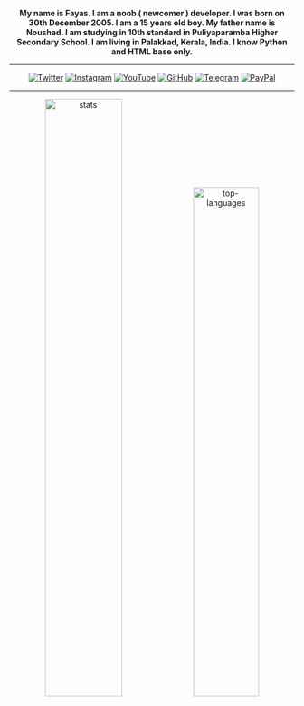 <p align="center">
  <b>
My name is Fayas. I am a noob ( newcomer ) developer. I was born on 30th December 2005. I am a 15 years old boy. My father name is Noushad. I am studying in 10th standard in Puliyaparamba Higher Secondary School. I am living in Palakkad, Kerala, India. I know Python and HTML base only.
  </b>
</p>

---

<p align="center">
  <a href="https://twitter.com/FayasNoushad"><img src="https://img.shields.io/badge/Twitter-white?&style=for-the-badge&logo=twitter" alt="Twitter"></a>
  <a href="https://instagram.com/TheFayas"><img src="https://img.shields.io/badge/Instagram-white?&style=for-the-badge&logo=instagram" alt="Instagram"></a>
  <a href="https://youtube.com/channel/UCqC-Yzy8J9FuTH_lDRhBMCA"><img src="https://img.shields.io/badge/YouTube-white?&style=for-the-badge&logo=youtube&logoColor=red" alt="YouTube"></a>
  <a href="https://github.com/FayasNoushad"><img src="https://img.shields.io/badge/GitHub-white?&style=for-the-badge&logo=github&logoColor=black" alt="GitHub"></a>
  <a href="https://telegram.me/FayasNoushad"><img src="https://img.shields.io/badge/Telegram-white?&style=for-the-badge&logo=telegram" alt="Telegram"></a>
  <a href="https://paypal.me/FayasNoushad"><img src="https://img.shields.io/badge/PayPal-white?&style=for-the-badge&logo=paypal" alt="PayPal"></a>
</p>

---

<p align="center"><img alt="stats" width="52%" src="https://github-stats.fayas.cf/api?username=FayasNoushad&hide=issues,prs&count_private=true&include_all_commits=true&show_icons=true&disable_animations=false&custom_title=Stats&theme=tokyonight"/><img alt="top-languages" width="48%" src="https://github-stats.fayas.cf/api/top-langs/?username=FayasNoushad&layout=compact&disable_animations=false&custom_title=Languages&theme=tokyonight"/></p>

